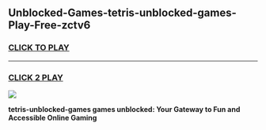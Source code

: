
## Unblocked-Games-tetris-unblocked-games-Play-Free-zctv6
<h3>
<a href="https://premium76.site?title=tetris-unblocked-games&ref=10A">CLICK TO PLAY</a></h3>
<hr>

<h3>
<a href="https://premium76.site?title=tetris-unblocked-games&ref=10A">CLICK 2 PLAY</a>
  
</h3>

<a href="https://premium76.site?title=tetris-unblocked-games&ref=10A"><img src="https://clearcache.store/games.png"></a>


**tetris-unblocked-games games unblocked: Your Gateway to Fun and Accessible Online Gaming**
